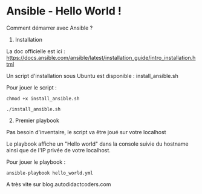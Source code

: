 # Ansible - Hello World !

Comment démarrer avec Ansible ?

1. Installation

La doc officielle est ici : https://docs.ansible.com/ansible/latest/installation_guide/intro_installation.html

Un script d'installation sous Ubuntu est disponible : install_ansible.sh

Pour jouer le script :

```shell
chmod +x install_ansible.sh

./install_ansible.sh
```

2. Premier playbook

Pas besoin d'inventaire, le script va être joué sur votre localhost

Le playbook affiche un "Hello world" dans la console suivie du hostname ainsi que de l'IP privée de votre localhost.

Pour jouer le playbook :

```shell
ansible-playbook hello_world.yml
```

A très vite sur blog.autodidactcoders.com
